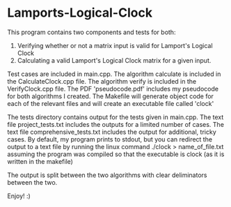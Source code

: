 # Lamports-Logical-Clock
This program contains two components and tests for both: 
1. Verifying whether or not a matrix input is valid for Lamport's Logical Clock
2. Calculating a valid Lamport's Logical Clock matrix for a given input.

Test cases are included in main.cpp.
The algorithm calculate is included in the CalculateClock.cpp file.
The algorithm verify is included in the VerifyClock.cpp file.
The PDF 'pseudocode.pdf' includes my pseudocode for both algorithms I created.
The Makefile will generate object code for each of the relevant files and will create an executable file called 'clock'

The tests directory contains output for the tests given in main.cpp.
The text file project_tests.txt includes the outputs for a limited number of cases.
The text file comprehensive_tests.txt includes the output for additional, tricky cases.
By default, my program prints to stdout, but you can redirect the output to a text file by running the linux command
							./clock > name_of_file.txt
				assuming the program was compiled so that the executable is clock (as it is written in the makefile)
				
The output is split between the two algorithms with clear deliminators between the two.

Enjoy! :)